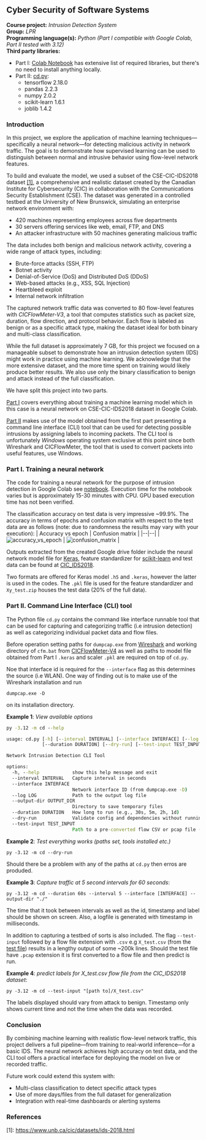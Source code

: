 ## Cyber Security of Software Systems 

**Course project:** *Intrusion Detection System*<br/>**Group:** *LPR*<br/>**Programming language(s):** *Python (Part I compatible with Google Colab, Part II tested with 3.12)*<br/>
**Third party libraries:**<br/> 
- Part I: [Colab Notebook](./colab_train_detector.ipynb) has extensive list of required libraries, but there's no need to install anything locally.
- Part II: [cd.py](./cd.py):
    - tensorflow 2.18.0
    - pandas 2.2.3
    - numpy 2.0.2
    - scikit-learn 1.6.1
    - joblib 1.4.2


### Introduction

In this project, we explore the application of machine learning techniques—specifically a neural network—for detecting malicious activity in network traffic. The goal is to demonstrate how supervised learning can be used to distinguish between normal and intrusive behavior using flow-level network features.

To build and evaluate the model, we used a subset of the CSE-CIC-IDS2018 dataset [\[1\]](#ref1), a comprehensive and realistic dataset created by the Canadian Institute for Cybersecurity (CIC) in collaboration with the Communications Security Establishment (CSE). The dataset was generated in a controlled testbed at the University of New Brunswick, simulating an enterprise network environment with:
- 420 machines representing employees across five departments
- 30 servers offering services like web, email, FTP, and DNS
- An attacker infrastructure with 50 machines generating malicious traffic

The data includes both benign and malicious network activity, covering a wide range of attack types, including:
- Brute-force attacks (SSH, FTP)
- Botnet activity
- Denial-of-Service (DoS) and Distributed DoS (DDoS)
- Web-based attacks (e.g., XSS, SQL Injection)
- Heartbleed exploit
- Internal network infiltration

The captured network traffic data was converted to 80 flow-level features with *CICFlowMeter-V3*, a tool that computes statistics such as packet size, duration, flow direction, and protocol behavior. Each flow is labeled as benign or as a specific attack type, making the dataset ideal for both binary and multi-class classification. 

While the full dataset is approximately 7 GB, for this project we focused on a manageable subset to demonstrate how an intrusion detection system (IDS) might work in practice using machine learning. We acknowledge that the more extensive dataset, and the more time spent on training would likely produce better results. We also use only the binary classification to benign and attack instead of the full classification.

We have split this project into two parts. 

[Part I](#part-i-training-a-neural-network) covers everything about training a machine learning model which in this case is a neural network on CSE-CIC-IDS2018 dataset in Google Colab. 

[Part II](#part-ii-command-line-interface-cli-tool) makes use of the model obtained from the first part presenting a command line interface (CLI) tool that can be used for detecting possible intrusions by assigning labels to incoming packets. The CLI tool is unfortunately *Windows* operating system exclusive at this point since both Wireshark and CICFlowMeter, the tool that is used to convert packets into useful features, use Windows.  

### Part I. Training a neural network

The code for training a neural network for the purpose of intrusion detection in Google Colab see [notebook](./colab_train_detector.ipynb). Execution time for the notebook varies but is approximately 15-30 minutes with CPU. GPU based execution time has not been verified. 

The classification accuracy on test data is very impressive ~99.9%. The accuracy in terms of epochs and confusion matrix with respect to the test data are as follows (note: due to randomness the results may vary with your execution):
| Accuracy vs epoch | Confusion matrix |
|--|--|
| ![accuracy_vs_epoch](./CIC_IDS2018/accuracy_vs_epoch.png) | ![confusion_matrix](./CIC_IDS2018/confusion_matrix.png) |

Outputs extracted from the created Google drive folder include the neural network model file for [Keras](https://keras.io/), feature standardizer for [scikit-learn](https://scikit-learn.org) and test data can be found at [CIC_IDS2018](./CIC_IDS2018/). 

Two formats are offered for Keras model ```.h5``` and ```.keras```, however the latter is used in the codes. The ```.pkl``` file is used for the feature standardizer and ```Xy_test.zip``` houses the test data (20% of the full data).

### Part II. Command Line Interface (CLI) tool
The Python file ```cd.py``` contains the command like interface runnable tool that can be used for capturing and categorizing traffic (i.e intrusion detection) as well as categorizing individual packet data and flow files. 

Before operation setting paths for ```dumpcap.exe``` from [Wireshark](https://www.wireshark.org/) and working directory of ```cfm.bat``` from [CICFlowMeter-V4](https://www.researchgate.net/publication/326991554_CICFlowmeter-V40_formerly_known_as_ISCXFlowMeter_is_a_network_traffic_Bi-flow_generator_and_analyser_for_anomaly_detection_httpsgithubcomISCXCICFlowMeter) as well as paths to model file obtained from Part I ```.keras``` and scaler ```.pkl``` are required on top of ```cd.py```. 

Noe that interface id is required for the ```--interface``` flag as this determines the source (i.e WLAN). One way of finding out is to make use of the Wireshark installation and run
```
dumpcap.exe -D
```
on its installation directory.

**Example 1**: *View available options*

```cmd
py -3.12 -m cd --help

usage: cd.py [-h] [--interval INTERVAL] [--interface INTERFACE] [--log LOG] [--output-dir OUTPUT_DIR]
             [--duration DURATION] [--dry-run] [--test-input TEST_INPUT]

Network Intrusion Detection CLI Tool

options:
  -h, --help            show this help message and exit
  --interval INTERVAL   Capture interval in seconds
  --interface INTERFACE
                        Network interface ID (from dumpcap.exe -D)
  --log LOG             Path to the output log file
  --output-dir OUTPUT_DIR
                        Directory to save temporary files
  --duration DURATION   How long to run (e.g., 30s, 5m, 2h, 1d)
  --dry-run             Validate config and dependencies without running the main loop
  --test-input TEST_INPUT
                        Path to a pre-converted flow CSV or pcap file (test phase only)
```

**Example 2**: *Test everything works (paths set, tools installed etc.)*
```
py -3.12 -m cd --dry-run
```
Should there be a problem with any of the paths at ```cd.py``` then erros are produded.

**Example 3**: *Capture traffic at 5 second intervals for 60 seconds*:
```
py -3.12 -m cd --duration 60s --interval 5 --interface [INTERFACE] --output-dir "./"
```
The time that it took between intervals as well as the id, timestamp and label should be shown on screen. Also, a logfile is generated with timestamp in milliseconds.

In addition to capturing a testbed of sorts is also included. The flag ```--test-input``` followed by a flow file extension with ```.csv``` e.g ```X_test.csv``` (from the [test file](./CIC_IDS2018/Xy_test.zip)) results in a lengthy output of some ~200k lines. Should the test file have ```.pcap``` extension it is first converted to a flow file and then predict is run.

**Example 4**: *predict labels for X_test.csv flow file from the CIC_IDS2018 dataset*:
```
py -3.12 -m cd --test-input "[path to]/X_test.csv"
```
The labels displayed should vary from attack to benign. Timestamp only shows current time and not the time when the data was recorded.

### Conclusion
By combining machine learning with realistic flow-level network traffic, this project delivers a full pipeline—from training to real-world inference—for a basic IDS. The neural network achieves high accuracy on test data, and the CLI tool offers a practical interface for deploying the model on live or recorded traffic.

Future work could extend this system with:
- Multi-class classification to detect specific attack types
- Use of more days/files from the full dataset for generalization
- Integration with real-time dashboards or alerting systems

### References 
<a name="ref1">[1]</a>: https://www.unb.ca/cic/datasets/ids-2018.html<br/>
